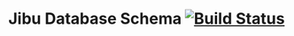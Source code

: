 # Jibu Database Schema [![Build Status](https://travis-ci.org/gaixie/jibu-schema.svg?branch=master)](https://travis-ci.org/gaixie/jibu-schema)


